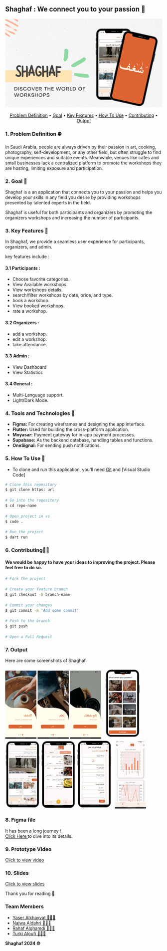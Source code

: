 ## Shaghaf : We connect you to your passion 🧡

![page cover](./readme_media/cover.png)

<p align ="center">
 <a href="#problemdefinition">Problem Definition</a> •
  <a href="#goal">Goal</a> •
  <a href="#key-features">Key Features</a> •
  <a href="#how-to-use">How To Use</a> •
  <a href="#contributing">Contributing</a> •
  <a href="#output">Output</a> 
</p>


### 1. Problem Definition ⛔
In Saudi Arabia, people are always driven by their passion in art, cooking, photography, self-development, or any other field, but often struggle to find unique experiences and suitable events. Meanwhile, venues like cafes and small businesses lack a centralized platform to promote the workshops they are hosting, limiting exposure and participation.

### 2. Goal 🚀
Shaghaf is a an application that connects you to your passion and helps you develop your skills in any field you desire by providing workshops presented by talented experts in the field.

Shaghaf is useful for both participants and organizers by promoting the organizers workshops and increasing the number of participants.


### 3. Key Features 🎯
In Shaghaf, we provide a seamless user experience for participants, organizers, and admin.

key features include :

#### 3.1 Participants :
- Choose favorite categories.
- View Available workshops.
- View workshops details.
- search/filter workshops by date, price, and type.
- book a workshop.
- View booked workshops.
- rate a workshop.

#### 3.2 Organizers :
- add a workshop.
- edit a workshop.
- take attendance.

#### 3.3 Admin :
- View Dashboard
- View Statistics

#### 3.4 General :
- Multi-Language support.
- Light/Dark Mode.

### 4. Tools and Technologies 📱
- **Figma:** For creating wireframes and designing the app interface.
- **Flutter:** Used for building the cross-platform application.
- **Moyasar:** Payment gateway for in-app payment processes.
- **Supabase:** As the backend database, handling tables and functions.
- **OneSignal:** For sending push notifications.

 
### 5. How To Use 🤔
- To clone and run this application, you'll need [Git](https://git-scm.com) and [Visual Studio Code] 

```bash
# Clone this repository
$ git clone https: url

# Go into the repository
$ cd repo-name

# Open project in vs
$ code .

# Run the project 
$ dart run
```

### 6. Contributing🙇‍♂️
#### We would be happy to have your ideas to improving the project. Please feel free to do so.

```bash
# Fork the project

# Create your feature branch
$ git checkout -b branch-name

# Commit your changes
$ git commit -m 'Add some commit'

# Push to the branch
$ git push

# Open a Pull Request

```

### 7. Output
Here are some screenshots of Shaghaf.

<img src='./readme_media/on1.jpg' width=100>
<img src='./readme_media/on2.jpg' width=100>
<img src='./readme_media/on3.jpg' width=100>
<img src='./readme_media/favcat.png' width=125>
<img src='./readme_media/userhome.png' width=110>
<img src='./readme_media/org1.png' width=110>
<img src='./readme_media/orgadd.png' width=120>
<img src='./readme_media/admin.jpg' width=100>

### 8. Figma file
It has been a long journey !\
<a href="https://www.figma.com/design/tlR7qSjkKKMWrbuDuFZqFJ/coffee-app?node-id=0-1&t=lkJgK6SliNRboBha-1"> Click Here </a> to dive into its details.

### 9. Prototype Video
<a href="https://drive.google.com/file/d/1Vz3QAWxVTgS90zkoGiJKBXJQaQHKC7gQ/view?usp=drive_link"> Click to view video </a>


### 10. Slides
<a href="https://drive.google.com/file/d/1tnBvxaicow99RkNbgAc4mzBbywc8Rg0n/view?usp=drivesdk"> Click to view slides </a>

Thank you for reading 🧡

### Team Members 
- <a href="https://bind.link/@yaserkh">Yaser Alkhayyat 👨🏻‍💻</a>
- <a href="https://bind.link/@najwa-aldahri"> Najwa Aldahri 👩🏻‍💻</a>
- <a href="https://bind.link/@rahaf"> Rahaf Alghamdi 👩🏻‍💻 </a>
- <a href="https://bind.link/@turki-aloufi"> Turki Aloufi 👨🏻‍💻</a>

**Shaghaf 2024 ©️**